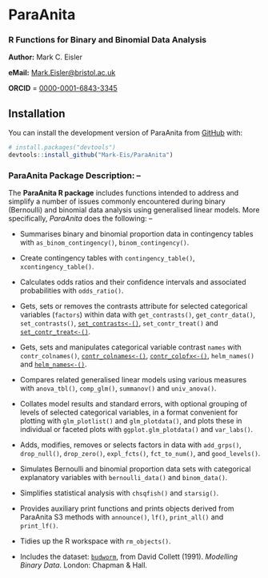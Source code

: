 # ParaAnita
### R Functions for Binary and Binomial Data Analysis

**Author:** Mark C. Eisler

**eMail:** Mark.Eisler@bristol.ac.uk

**ORCID** = [0000-0001-6843-3345](https://orcid.org/0000-0001-6843-3345)

## Installation

You can install the development version of ParaAnita from [GitHub](https://github.com/) with:
      
``` r
# install.packages("devtools")
devtools::install_github("Mark-Eis/ParaAnita")
```

### ParaAnita Package Description: –

The **ParaAnita R package** includes functions intended to address and simplify a number of issues commonly encountered during binary (Bernoulli) and binomial data analysis using generalised linear models. More specifically, *ParaAnita* does the following: – 

- Summarises binary and binomial proportion data in contingency tables with `as_binom_contingency()`,
 `binom_contingency()`.

- Create contingency tables with `contingency_table()`, `xcontingency_table()`.

- Calculates odds ratios and their confidence intervals and associated probabilities with `odds_ratio()`.

- Gets, sets or removes the contrasts attribute for selected categorical variables (`factors`) within data with `get_contrasts()`, `get_contr_data()`, `set_contrasts()`, [`set_contrasts<-()`](https://mark-eis.github.io/ParaAnita/reference/get_contrasts.html), `set_contr_treat()` and [`set_contr_treat<-()`](https://mark-eis.github.io/ParaAnita/reference/get_contr_data.html).

- Gets, sets and manipulates categorical variable contrast `names` with `contr_colnames()`, [`contr_colnames<-()`](https://mark-eis.github.io/ParaAnita/reference/contr_colnames.html), [`contr_colpfx<-()`](https://mark-eis.github.io/ParaAnita/reference/contr_colnames.html), `helm_names()` and [`helm_names<-()`](https://mark-eis.github.io/ParaAnita/reference/helm_names.html).

- Compares related generalised linear models using various measures with `anova_tbl()`, `comp_glm()`, `summanov()` and `univ_anova()`.

- Collates model results and standard errors, with optional grouping of levels of selected categorical variables, in a format convenient for plotting with `glm_plotlist()` and `glm_plotdata()`, and plots these in individual or faceted plots with `ggplot.glm_plotdata()` and `var_labs()`.

- Adds, modifies, removes or selects factors in data with `add_grps()`, `drop_null()`, `drop_zero()`, `expl_fcts()`, `fct_to_num()`, and `good_levels()`.

- Simulates Bernoulli and binomial proportion data sets with categorical explanatory variables with `bernoulli_data()` and `binom_data()`.

- Simplifies statistical analysis with `chsqfish()` and `starsig()`.

- Provides auxiliary print functions and prints objects derived from ParaAnita S3 methods with `announce()`, `lf()`, `print_all()` and `print_lf()`.

- Tidies up the R workspace with `rm_objects()`.

- Includes the dataset: [`budworm`](https://mark-eis.github.io/ParaAnita/reference/budworm.html), from David Collett (1991). *Modelling Binary Data*. London: Chapman & Hall.


